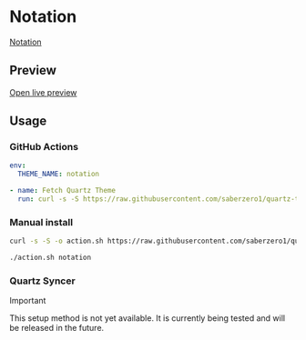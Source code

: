 # Notation

[Notation](#)

## Preview

[Open live preview](https://quartz-themes.github.io/notation/)

## Usage

### GitHub Actions

```yaml
env:
  THEME_NAME: notation
```

```yaml
- name: Fetch Quartz Theme
  run: curl -s -S https://raw.githubusercontent.com/saberzero1/quartz-themes/master/action.sh | bash -s -- $THEME_NAME
```

### Manual install

```bash
curl -s -S -o action.sh https://raw.githubusercontent.com/saberzero1/quartz-themes/master/action.sh

./action.sh notation
```

### Quartz Syncer

> [!IMPORTANT]
> This setup method is not yet available. It is currently being tested and will be released in the future.
